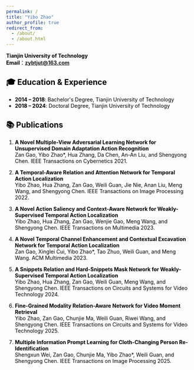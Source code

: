 ```yaml
---
permalink: /
title: "Yibo Zhao"
author_profile: true
redirect_from: 
  - /about/
  - /about.html
---
```

<span style="color:black">
  
**Tianjin University of Technology**  <br>
**Email**：**zybtjut@163.com** <br>

## 🎓 Education & Experience

- **2014 – 2018**: Bachelor's Degree, Tianjin University of Technology  
- **2018 – 2024**: Doctoral Degree, Tianjin University of Technology

## 📚 Publications
1. **A Novel Multiple-View Adversarial Learning Network for Unsupervised Domain Adaptation Action Recognition**  
   Zan Gao, Yibo Zhao*, Hua Zhang, Da Chen, An-An Liu, and Shengyong Chen. IEEE Transactions on Cybernetics 2021.

2. **A Temporal-Aware Relation and Attention Network for Temporal Action Localization**  
   Yibo Zhao, Hua Zhang, Zan Gao, Weili Guan, Jie Nie, Anan Liu, Meng Wang, and Shengyong Chen. IEEE Transactions on Image Processing 2022.

3. **A Novel Action Saliency and Context-Aware Network for Weakly-Supervised Temporal Action Localization**  
   Yibo Zhao, Hua Zhang, Zan Gao, Wenjie Gao, Meng Wang, and Shengyong Chen. IEEE Transactions on Multimedia 2023.

4. **A Novel Temporal Channel Enhancement and Contextual Excavation Network for Temporal Action Localization**  
   Zan Gao, Xinglei Cui, Yibo Zhao*, Tao Zhuo, Weili Guan, and Meng Wang. ACM Multimedia 2023. 

5. **A Snippets Relation and Hard-Snippets Mask Network for Weakly-Supervised Temporal Action Localization**  
   Yibo Zhao, Hua Zhang, Zan Gao, Weili Guan, Meng Wang, and Shengyong Chen. IEEE Transactions on Circuits and Systems for Video Technology 2024.

6. **Fine-Grained Modality Relation-Aware Network for Video Moment Retrieval**  
   Yibo Zhao, Zan Gao, Chunjie Ma, Weili Guan, Riwei Wang, and Shengyong Chen. IEEE Transactions on Circuits and Systems for Video Technology 2025.

7. **Multiple Information Prompt Learning for Cloth-Changing Person Re-Identification**  
   Shengxun Wei, Zan Gao, Chunjie Ma, Yibo Zhao*, Weili Guan, and Shengyong Chen. IEEE Transactions on Image Processing 2025.
</span>
